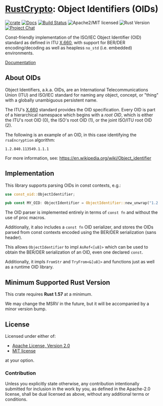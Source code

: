 # [RustCrypto]: Object Identifiers (OIDs)

[![crate][crate-image]][crate-link]
[![Docs][docs-image]][docs-link]
[![Build Status][build-image]][build-link]
![Apache2/MIT licensed][license-image]
![Rust Version][rustc-image]
[![Project Chat][chat-image]][chat-link]

Const-friendly implementation of the ISO/IEC Object Identifier (OID) standard
as defined in ITU [X.660], with support for BER/DER encoding/decoding as well
as heapless `no_std` (i.e. embedded) environments.

[Documentation][docs-link]

## About OIDs

Object Identifiers, a.k.a. OIDs, are an International Telecommunications
Union (ITU) and ISO/IEC standard for naming any object, concept, or "thing"
with a globally unambiguous persistent name.

The ITU's [X.660] standard provides the OID specification. Every OID is part of
a hierarchical namespace which begins with a *root OID*, which is either the
ITU's root OID (0), the ISO's root OID (1), or the joint ISO/ITU root OID (2).

The following is an example of an OID, in this case identifying the
`rsaEncryption` algorithm:

```text
1.2.840.113549.1.1.1
```

For more information, see: <https://en.wikipedia.org/wiki/Object_identifier>

## Implementation

This library supports parsing OIDs in const contexts, e.g.:

```rust
use const_oid::ObjectIdentifier;

pub const MY_OID: ObjectIdentifier = ObjectIdentifier::new_unwrap("1.2.840.113549.1.1.1");
```

The OID parser is implemented entirely in terms of `const fn` and without the
use of proc macros.

Additionally, it also includes a `const fn` OID serializer, and stores the OIDs
parsed from const contexts encoded using the BER/DER serialization
(sans header).

This allows `ObjectIdentifier` to impl `AsRef<[u8]>` which can be used to
obtain the BER/DER serialization of an OID, even one declared `const`.

Additionally, it impls `FromStr` and `TryFrom<&[u8]>` and functions just as
well as a runtime OID library.

## Minimum Supported Rust Version

This crate requires **Rust 1.57** at a minimum.

We may change the MSRV in the future, but it will be accompanied by a minor
version bump.

## License

Licensed under either of:

* [Apache License, Version 2.0](http://www.apache.org/licenses/LICENSE-2.0)
* [MIT license](http://opensource.org/licenses/MIT)

at your option.

### Contribution

Unless you explicitly state otherwise, any contribution intentionally submitted
for inclusion in the work by you, as defined in the Apache-2.0 license, shall be
dual licensed as above, without any additional terms or conditions.

[//]: # (badges)

[crate-image]: https://buildstats.info/crate/const-oid
[crate-link]: https://crates.io/crates/const-oid
[docs-image]: https://docs.rs/const-oid/badge.svg
[docs-link]: https://docs.rs/const-oid/
[license-image]: https://img.shields.io/badge/license-Apache2.0/MIT-blue.svg
[rustc-image]: https://img.shields.io/badge/rustc-1.57+-blue.svg
[chat-image]: https://img.shields.io/badge/zulip-join_chat-blue.svg
[chat-link]: https://rustcrypto.zulipchat.com/#narrow/stream/300570-formats
[build-image]: https://github.com/RustCrypto/formats/workflows/const-oid/badge.svg?branch=master&event=push
[build-link]: https://github.com/RustCrypto/formats/actions

[//]: # (links)

[RustCrypto]: https://github.com/rustcrypto
[X.660]: https://www.itu.int/rec/T-REC-X.660
